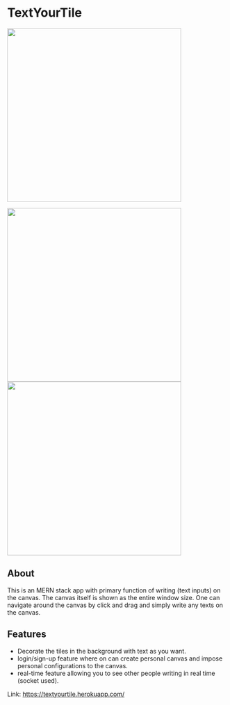 # TextYourTile

  <img src="https://i.imgur.com/3NUr5pg.png" width=400 height=400>

<p float="left">
  <img src="https://i.imgur.com/pTS9ZKQ.png" width=400 height=400>
  <img src="https://i.imgur.com/WaXZlkt.png" width=400 height=400>
<p>

## About

This is an MERN stack app with primary function of writing (text inputs) on the canvas. The canvas itself is shown as the entire window size. One can navigate around the canvas by click and drag and simply write any texts on the canvas. 

## Features
  - Decorate the tiles in the background with text as you want.
  - login/sign-up feature where on can create personal canvas and impose personal configurations to the canvas. 
  - real-time feature allowing you to see other people writing in real time (socket used).






Link: https://textyourtile.herokuapp.com/

